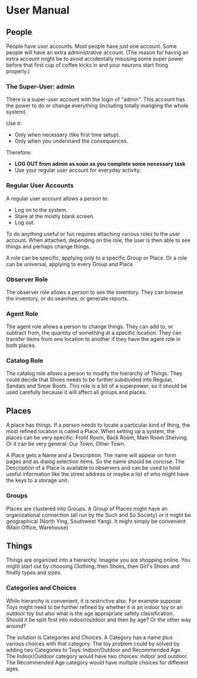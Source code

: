 # User Manual
## People
People have user accounts.
Most people have just one account.
Some people will have an extra administrative account.
(The reason for having an extra account might be to avoid accidentally misusing some super power 
before that first cup of coffee kicks in and your neurons start firing properly.)
### The Super-User: admin
There is a super-user account with the login of "admin".
This account has the power to do or change everything (including totally mangling the whole system).

Use it:
 * Only when necessary (like first time setup).
 * Only when you understand the consequences.

Therefore:
 * **LOG OUT from admin as soon as you complete some necessary task**
 * Use your regular user account for everyday activity.

### Regular User Accounts
A regular user account allows a person to:
 * Log on to the system.
 * Stare at the mostly blank screen.
 * Log out.

To do anything useful or fun requires attaching various roles to the user account.
When attached, depending on the role, the user is then able to see things
and perhaps change things.

A role can be specific, applying only to a specific Group or Place.
Or a role can be universal, applying to every Group and Place.

### Observer Role
The observer role allows a person to see the inventory.
They can browse the inventory, or do searches, or generate reports.

### Agent Role
The agent role allows a person to change things.
They can add to, or subtract from, the quantity of something at a specific location.
They can transfer items from one location to another if they have the agent role in both places.

### Catalog Role
The catalog role allows a person to modify the hierarchy of Things.
They could decide that Shoes needs to be further subdivided into Regular, Sandals and Snow Boots.
This role is a bit of a superpower, so it should be used carefully 
because it will affect all groups and places.

## Places
A place has things.
If a person needs to locate a particular kind of thing, the most refined location is called a Place.
When setting up a system, the places can be very specific: Front Room, Back Room, Main Room Shelving.
Or it can be very general: Our Town, Other Town.

A Place gets a Name and a Description.
The name will appear on form pages and as dialog selection items.
So the name should be concise.
The Description of a Place is available to observers and can be used to hold
useful information like the street address or maybe a list of who might have the keys to
a storage unit.

### Groups
Places are clustered into Groups.
A Group of Places might have an organizational connection (all run by the Such and So Society)
or it might be geographical (North Ying, Southwest Yang). 
It might simply be convenient (Main Office, Warehouse)

## Things
Things are organized into a hierarchy.
Imagine you are shopping online.
You might start out by choosing Clothing, then Shoes, then Girl's Shoes and finally types and sizes.

### Categories and Choices
While hierarchy is convenient, it is restrictive also.
For example suppose Toys might need to be further refined by whether it is an indoor toy or an outdoor toy
but also what is the age appropriate safety classification.
Should it be split first into indoor/outdoor and then by age?
Or the other way around?

The solution is Categories and Choices.
A Category has a name plus various choices with that category.
The toy problem could by solved by adding two Categories to Toys: Indoor/Outdoor and Recommended Age.
The Indoor/Outdoor category would have two choices: indoor and outdoor.
The Recommended Age category would have multiple choices for different ages.
